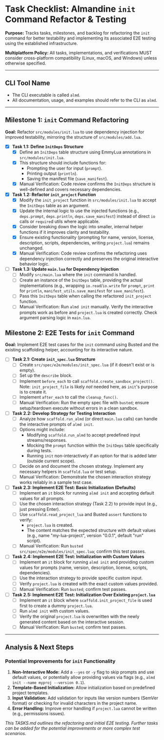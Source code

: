 # Task Checklist: Almandine `init` Command Refactor & Testing

**Purpose:** Tracks tasks, milestones, and backlog for refactoring the `init` command for better testability and implementing its associated E2E testing using the established infrastructure.

**Multiplatform Policy:** All tasks, implementations, and verifications MUST consider cross-platform compatibility (Linux, macOS, and Windows) unless otherwise specified.

---

## CLI Tool Name

- The CLI executable is called `almd`.
- All documentation, usage, and examples should refer to the CLI as `almd`.

---

## Milestone 1: `init` Command Refactoring

**Goal:** Refactor `src/modules/init.lua` to use dependency injection for improved testability, mirroring the structure of `src/modules/add.lua`.

- [x] **Task 1.1: Define `InitDeps` Structure**
    - [x] Define an `InitDeps` table structure using EmmyLua annotations in `src/modules/init.lua`.
    - [x] This structure should include functions for:
        - Prompting the user for input (`prompt`).
        - Printing output (`println`).
        - Saving the manifest file (`save_manifest`).
    - [x] Manual Verification: Code review confirms the `InitDeps` structure is well-defined and covers necessary dependencies.

- [x] **Task 1.2: Refactor `init_project` Function**
    - [x] Modify the `init_project` function in `src/modules/init.lua` to accept the `InitDeps` table as an argument.
    - [x] Update the internal logic to use the injected functions (e.g., `deps.prompt`, `deps.println`, `deps.save_manifest`) instead of direct `io` calls or `require`d utils where applicable.
    - [x] Consider breaking down the logic into smaller, internal helper functions if it improves clarity and testability.
    - [x] Ensure existing functionality (prompting for name, version, license, description, scripts, dependencies, writing `project.lua`) remains unchanged.
    - [x] Manual Verification: Code review confirms the refactoring uses dependency injection correctly and preserves the original interactive behavior logic.

- [ ] **Task 1.3: Update `main.lua` for Dependency Injection**
    - [ ] Modify `src/main.lua` where the `init` command is handled.
    - [ ] Create an instance of the `InitDeps` table, providing the actual implementations (e.g., wrapping `io.read`/`io.write` for `prompt`, `print` for `println`, `manifest_utils.save_manifest` for `save_manifest`).
    - [ ] Pass this `InitDeps` table when calling the refactored `init_project` function.
    - [ ] Manual Verification: Run `almd init` manually. Verify the interactive prompts work as before and `project.lua` is created correctly. Check argument parsing logic in `main.lua`.

## Milestone 2: E2E Tests for `init` Command

**Goal:** Implement E2E test cases for the `init` command using Busted and the existing scaffolding helper, accounting for its interactive nature.

- [ ] **Task 2.1: Create `init_spec.lua` Structure**
    - [ ] Create `src/spec/e2e/modules/init_spec.lua` (if it doesn't exist or is empty).
    - [ ] Set up the `describe` block.
    - [ ] Implement `before_each` to call `scaffold.create_sandbox_project()`. Note: `init_project_file` is likely *not* needed here, as `init`'s purpose is to create it.
    - [ ] Implement `after_each` to call the `cleanup_func()`.
    - [ ] Manual Verification: Run the empty spec file with `busted`; ensure setup/teardown execute without errors in a clean sandbox.

- [ ] **Task 2.2: Develop Strategy for Testing Interaction**
    - [ ] Analyze how `scaffold.run_almd` (or direct `main.lua` calls) can handle the interactive prompts of `almd init`.
    - [ ] Options might include:
        - Modifying `scaffold.run_almd` to accept predefined input streams/responses.
        - Mocking the `prompt` function within the `InitDeps` table specifically during tests.
        - Running `init` non-interactively if an option for that is added later (outside current scope).
    - [ ] Decide on and document the chosen strategy. Implement any necessary helpers in `scaffold.lua` or test setup.
    - [ ] Manual Verification: Demonstrate the chosen interaction strategy works reliably in a sample test case.

- [ ] **Task 2.3: Implement E2E Test: Basic Initialization (Defaults)**
    - [ ] Implement an `it` block for running `almd init` and accepting default values for all prompts.
    - [ ] Use the chosen interaction strategy (Task 2.2) to provide input (e.g., just pressing Enter).
    - [ ] Use `scaffold.read_project_lua` and Busted `assert` functions to verify:
        - `project.lua` is created.
        - The content matches the expected structure with default values (e.g., name "my-lua-project", version "0.0.1", default "run" script).
    - [ ] Manual Verification: Run `busted src/spec/e2e/modules/init_spec.lua`; confirm this test passes.

- [ ] **Task 2.4: Implement E2E Test: Initialization with Custom Values**
    - [ ] Implement an `it` block for running `almd init` and providing custom values for prompts (name, version, description, license, scripts, dependencies).
    - [ ] Use the interaction strategy to provide specific custom input.
    - [ ] Verify `project.lua` is created with the exact custom values provided.
    - [ ] Manual Verification: Run `busted`; confirm test passes.

- [ ] **Task 2.5: Implement E2E Test: Initialization Over Existing `project.lua`**
    - [ ] Implement an `it` block where `scaffold.init_project_file` is used first to create a dummy `project.lua`.
    - [ ] Run `almd init` with custom values.
    - [ ] Verify the original `project.lua` is overwritten with the newly generated content based on the interactive session.
    - [ ] Manual Verification: Run `busted`; confirm test passes.

---

## Analysis & Next Steps

### Potential Improvements for `init` Functionality

1.  **Non-Interactive Mode:** Add a `--yes` or `-y` flag to skip prompts and use default values, or potentially allow providing values via flags (e.g., `almd init --name myproj --version 0.1`).
2.  **Template-Based Initialization:** Allow initialization based on predefined project templates.
3.  **Input Validation:** Add validation for inputs like version numbers (SemVer format) or checking for invalid characters in the project name.
4.  **Error Handling:** Improve error handling if `project.lua` cannot be written (e.g., permissions issues).

*This TASKS.md outlines the refactoring and initial E2E testing. Further tasks can be added for the potential improvements or more complex test scenarios.* 